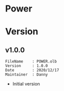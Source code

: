 # Power

# Version

## v1.0.0
```
FileName    : POWER.olb
Version     : 1.0.0
Date        : 2020/12/17
Maintainer  : Danny
```
- Initial version
